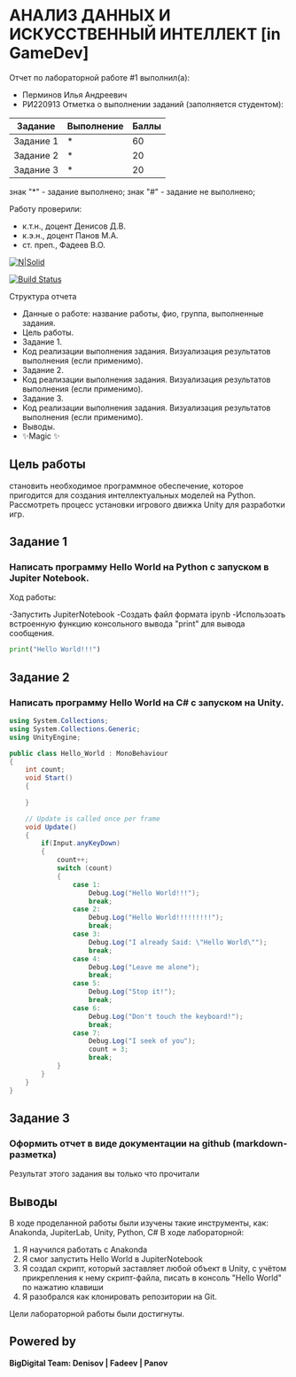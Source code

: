 # АНАЛИЗ ДАННЫХ И ИСКУССТВЕННЫЙ ИНТЕЛЛЕКТ [in GameDev]
Отчет по лабораторной работе #1 выполнил(а):
- Перминов Илья Андреевич
- РИ220913
Отметка о выполнении заданий (заполняется студентом):

| Задание | Выполнение | Баллы |
| ------ | ------ | ------ |
| Задание 1 | * | 60 |
| Задание 2 | * | 20 |
| Задание 3 | * | 20 |

знак "*" - задание выполнено; знак "#" - задание не выполнено;

Работу проверили:
- к.т.н., доцент Денисов Д.В.
- к.э.н., доцент Панов М.А.
- ст. преп., Фадеев В.О.

[![N|Solid](https://cldup.com/dTxpPi9lDf.thumb.png)](https://nodesource.com/products/nsolid)

[![Build Status](https://travis-ci.org/joemccann/dillinger.svg?branch=master)](https://travis-ci.org/joemccann/dillinger)

Структура отчета

- Данные о работе: название работы, фио, группа, выполненные задания.
- Цель работы.
- Задание 1.
- Код реализации выполнения задания. Визуализация результатов выполнения (если применимо).
- Задание 2.
- Код реализации выполнения задания. Визуализация результатов выполнения (если применимо).
- Задание 3.
- Код реализации выполнения задания. Визуализация результатов выполнения (если применимо).
- Выводы.
- ✨Magic ✨

## Цель работы
становить необходимое программное обеспечение, которое пригодится для создания интеллектуальных моделей на Python. Рассмотреть процесс установки игрового движка Unity для разработки игр.

## Задание 1
### Написать программу Hello World на Python с запуском в Jupiter Notebook.
Ход работы:

-Запустить JupiterNotebook
-Создать файл формата ipynb
-Использоать встроенную функцию консольного вывода "рrint" для вывода сообщения.

```py
print("Hello World!!!")
```

## Задание 2
### Написать программу Hello World на C# с запуском на Unity.


```cs
using System.Collections;
using System.Collections.Generic;
using UnityEngine;

public class Hello_World : MonoBehaviour
{
    int count;
    void Start()
    {
        
    }

    // Update is called once per frame
    void Update()
    {
        if(Input.anyKeyDown)
        {
            count++;
            switch (count)
            {
                case 1:
                    Debug.Log("Hello World!!!");
                    break;
                case 2:
                    Debug.Log("Hello World!!!!!!!!!");
                    break;
                case 3:
                    Debug.Log("I already Said: \"Hello World\"");
                    break;
                case 4:
                    Debug.Log("Leave me alone");
                    break;
                case 5:
                    Debug.Log("Stop it!");
                    break;
                case 6:
                    Debug.Log("Don't touch the keyboard!");
                    break;
                case 7:
                    Debug.Log("I seek of you");
                    count = 3;
                    break;
            }
        }
    }
}
```

## Задание 3
### Оформить отчет в виде документации на github (markdown-разметка)
Результат этого задания вы только что прочитали

## Выводы

В ходе проделанной работы были изучены такие инструменты, как: Anakonda, JupiterLab, Unity, Python, C#
В ходе лабораторной:

1) Я научился работать с Anakonda
2) Я смог запустить Hello World в JupiterNotebook
3) Я создал скрипт, который заставляет любой объект в Unity, с учётом прикрепления к нему скрипт-файла, писать в консоль "Hello World" по нажатию клавиши
4) Я разобрался как клонировать репозитории на Git.

Цели лабораторной работы были достигнуты.
## Powered by

**BigDigital Team: Denisov | Fadeev | Panov**
